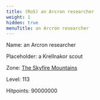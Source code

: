 ```yaml
---
title: (RoS) an Arcron researcher
weight: 1
hidden: true
menuTitle: an Arcron researcher
---
```


Name: an Arcron researcher

Placeholder: a Krellnakor scout

Zone: [The Skyfire Mountains](/en/ros/exploration/the_skyfire_mountains)

Level: 113

Hitpoints: 90000000